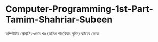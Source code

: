 # Computer-Programming-1st-Part-Tamim-Shahriar-Subeen
কম্পিউটার প্রোগ্রামিং-প্রথম খণ্ড (তামিম শাহরিয়ার সুবিন) বইয়ের কোড
